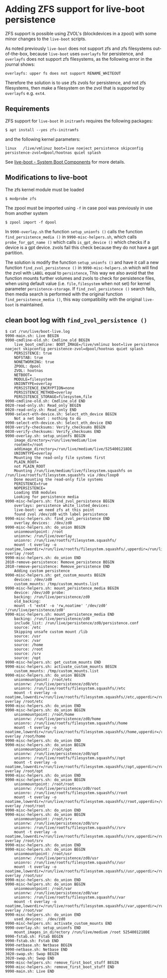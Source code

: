# Adding ZFS support for live-boot persistence

ZFS support is possible using ZVOL's (blockdevices in a zpool) with some 
minor changes to the `live-boot` scripts.

As noted previously `live-boot` does not support zfs and zfs filesystems 
out-of-the-box, because `live-boot` uses `overlayfs` for persistence, and 
`overlayfs` does not support zfs filesystems, as the following error in the 
journal shows:
```
overlayfs: upper fs does not support RENAME_WHITEOUT
```
Therefore the solution is to use zfs zvols for persistence, and not zfs 
filesystems, then make a filesystem on the zvol that is supported by 
`overlayfs` e.g. `ext4`.

## Requirements
ZFS support for `live-boot` in `initramfs` requires the following packages:
```
$ apt install --yes zfs-initramfs
```
and the following kernel parameters:
```
linux   /live/vmlinuz boot=live noeject persistence skipconfig persistence-zvol=dpool/hootnas quiet splash
```
See [live-boot - System Boot Components](https://manpages.ubuntu.com/manpages/jammy/man7/live-boot.7.html) for more details.

## Modifications to live-boot
The zfs kernel module must be loaded
```
$ modprobe zfs
```
The zpool must be imported using `-f` in case pool was previously in use from 
another system
```
$ zpool import -f dpool
```
In `9990-overlay.sh` the function  `setup_unionfs ()` calls the function 
`find_persistence_media ()` in `9990-misc-helpers.sh`, which calls 
`probe_for_gpt_name ()` which calls `is_gpt_device ()` which checks if a device 
is a gpt device. zvols fail this check because they do not have a gpt partition.

The solution is modify the function `setup_unionfs ()` and have it call a new
function `find_zvol_persistence ()` in `9990-misc-helpers.sh` which will find
the zvol with `LABEL` equal to `persistence`, This way we also avoid that the 
function mounts further volumes and zvols to check for persistence files, when 
using default value (i.e. `file,filesystem` when not set) for kernel parameter 
`persistence-storage`.  If `find_zvol_persistence ()` search fails, then media 
search is performed with the original function `find_persistence_media ()`, 
this way compatibility with the original `live-boot` is maintained.

## clean boot log with `find_zvol_persistence ()` 

```
$ cat /run/live/boot-live.log 
9990-main.sh: Live BEGIN
9990-cmdline-old.sh: Cmdline_old BEGIN
    live_boot_cmdline: BOOT_IMAGE=/live/vmlinuz boot=live persistence noeject skipconfig persistence-zvol=dpool/hootnas quiet splash
    PERSISTENCE: true
    NOFSTAB: true
    NONETWORKING: true
    ZPOOL: dpool
    ZVOL: hootnas
    NETBOOT=
    MODULE=filesystem
    UNIONTYPE=overlay
    PERSISTENCE_ENCRYPTION=none
    PERSISTENCE_METHOD=overlay
    PERSISTENCE_STORAGE=filesystem,file
9990-cmdline-old.sh: Cmdline_old END
0020-read-only.sh: Read_only BEGIN
0020-read-only.sh: Read_only END
9990-select-eth-device.sh: Select_eth_device BEGIN
    Not a net boot : nothing to do
9990-select-eth-device.sh: Select_eth_device END
0030-verify-checksums: Verify_checksums BEGIN
0030-verify-checksums: Verify_checksums END
9990-overlay.sh: setup_unionfs BEGIN
    image_directory=/run/live/medium/live
    rootmnt=/root
    addimage_directory=/run/live/medium/live/5254001218DE
    UNIONTYPE=overlay
    Mounting the read-only file systems first
    PLAIN_ROOT=
    not PLAIN_ROOT
    Mounting /run/live/medium/live/filesystem.squashfs on /run/live/rootfs/filesystem.squashfs via /dev/loop0
    Done mounting the read-only file systems
    PERISTENCE=true
    NOPERSISTENCE=
    Loading USB modules
    Looking for persistence media
9990-misc-helpers.sh: find_zvol_persistence BEGIN
    overlays: persistence white_listed_devices: 
    live-boot: we need zfs at this point
    found zvol /dev/zd0 with label persistence
9990-misc-helpers.sh: find_zvol_persistence END
    overlay_devices:  /dev/zd0
9990-misc-helpers.sh: do_union BEGIN
    unionmountpoint: /root
    unionrw: /run/live/overlay
    unionro: /run/live/rootfs/filesystem.squashfs/
    mount -t overlay -o noatime,lowerdir=/run/live/rootfs/filesystem.squashfs/,upperdir=/run/live/overlay/rw,workdir=/run/live/overlay/work overlay /root
9990-misc-helpers.sh: do_union END
2010-remove-persistence: Remove_persistence BEGIN
2010-remove-persistence: Remove_persistence END
    Adding custom persistence
9990-misc-helpers.sh: get_custom_mounts BEGIN
    devices: /dev/zd0
    custom_mounts: /tmp/custom_mounts.list
9990-misc-helpers.sh: mount_persistence_media BEGIN
    device: /dev/zd0 probe: 
    backing: /run/live/persistence/zd0
    old_backing: 
    mount -t 'ext4' -o 'rw,noatime' '/dev/zd0' '/run/live/persistence/zd0'
9990-misc-helpers.sh: mount_persistence_media END
    backing: /run/live/persistence/zd0
    include_list: /run/live/persistence/zd0/persistence.conf
    source: /etc
    Skipping unsafe custom mount /lib
    source: /usr
    source: /var
    source: /home
    source: /root
    source: /srv
    source: /opt
9990-misc-helpers.sh: get_custom_mounts END
9990-misc-helpers.sh: activate_custom_mounts BEGIN
    custom_mounts: /tmp/custom_mounts.list
9990-misc-helpers.sh: do_union BEGIN
    unionmountpoint: /root/etc
    unionrw: /run/live/persistence/zd0/etc
    unionro: /run/live/rootfs/filesystem.squashfs//etc
    mount -t overlay -o noatime,lowerdir=/run/live/rootfs/filesystem.squashfs//etc,upperdir=/run/live/persistence/zd0/etc/rw,workdir=/run/live/persistence/zd0/etc/work overlay /root/etc
9990-misc-helpers.sh: do_union END
9990-misc-helpers.sh: do_union BEGIN
    unionmountpoint: /root/home
    unionrw: /run/live/persistence/zd0/home
    unionro: /run/live/rootfs/filesystem.squashfs//home
    mount -t overlay -o noatime,lowerdir=/run/live/rootfs/filesystem.squashfs//home,upperdir=/run/live/persistence/zd0/home/rw,workdir=/run/live/persistence/zd0/home/work overlay /root/home
9990-misc-helpers.sh: do_union END
9990-misc-helpers.sh: do_union BEGIN
    unionmountpoint: /root/opt
    unionrw: /run/live/persistence/zd0/opt
    unionro: /run/live/rootfs/filesystem.squashfs//opt
    mount -t overlay -o noatime,lowerdir=/run/live/rootfs/filesystem.squashfs//opt,upperdir=/run/live/persistence/zd0/opt/rw,workdir=/run/live/persistence/zd0/opt/work overlay /root/opt
9990-misc-helpers.sh: do_union END
9990-misc-helpers.sh: do_union BEGIN
    unionmountpoint: /root/root
    unionrw: /run/live/persistence/zd0/root
    unionro: /run/live/rootfs/filesystem.squashfs//root
    mount -t overlay -o noatime,lowerdir=/run/live/rootfs/filesystem.squashfs//root,upperdir=/run/live/persistence/zd0/root/rw,workdir=/run/live/persistence/zd0/root/work overlay /root/root
9990-misc-helpers.sh: do_union END
9990-misc-helpers.sh: do_union BEGIN
    unionmountpoint: /root/srv
    unionrw: /run/live/persistence/zd0/srv
    unionro: /run/live/rootfs/filesystem.squashfs//srv
    mount -t overlay -o noatime,lowerdir=/run/live/rootfs/filesystem.squashfs//srv,upperdir=/run/live/persistence/zd0/srv/rw,workdir=/run/live/persistence/zd0/srv/work overlay /root/srv
9990-misc-helpers.sh: do_union END
9990-misc-helpers.sh: do_union BEGIN
    unionmountpoint: /root/usr
    unionrw: /run/live/persistence/zd0/usr
    unionro: /run/live/rootfs/filesystem.squashfs//usr
    mount -t overlay -o noatime,lowerdir=/run/live/rootfs/filesystem.squashfs//usr,upperdir=/run/live/persistence/zd0/usr/rw,workdir=/run/live/persistence/zd0/usr/work overlay /root/usr
9990-misc-helpers.sh: do_union END
9990-misc-helpers.sh: do_union BEGIN
    unionmountpoint: /root/var
    unionrw: /run/live/persistence/zd0/var
    unionro: /run/live/rootfs/filesystem.squashfs//var
    mount -t overlay -o noatime,lowerdir=/run/live/rootfs/filesystem.squashfs//var,upperdir=/run/live/persistence/zd0/var/rw,workdir=/run/live/persistence/zd0/var/work overlay /root/var
9990-misc-helpers.sh: do_union END
    used_devices:  /dev/zd0
9990-misc-helpers.sh: activate_custom_mounts END
9990-overlay.sh: setup_unionfs END
    mount_images_in_directory /run/live/medium /root 5254001218DE
9990-fstab.sh: Fstab BEGIN
9990-fstab.sh: Fstab END
9990-netbase.sh: Netbase BEGIN
9990-netbase.sh: Netbase END
3020-swap.sh: Swap BEGIN
3020-swap.sh: Swap END
9990-misc-helpers.sh: remove_first_boot_stuff BEGIN
9990-misc-helpers.sh: remove_first_boot_stuff END
9990-main.sh: Live END
```


